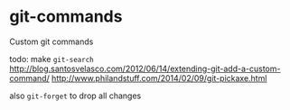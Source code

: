# git-commands
Custom git commands

todo: make `git-search`
http://blog.santosvelasco.com/2012/06/14/extending-git-add-a-custom-command/
http://www.philandstuff.com/2014/02/09/git-pickaxe.html

also `git-forget` to drop all changes

